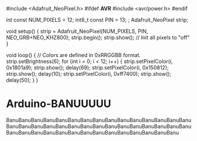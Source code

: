#include <Adafruit_NeoPixel.h>
#ifdef __AVR__
#include <avr/power.h>
#endif

int const NUM_PIXELS = 12;
int8_t const PIN = 13;
;
Adafruit_NeoPixel strip;

void setup() {
  strip = Adafruit_NeoPixel(NUM_PIXELS, PIN, NEO_GRB+NEO_KHZ800);
  strip.begin();
  strip.show(); // Init all pixels to "off"
}

void loop() {
  // Colors are defined in 0xRRGGBB format. 
  strip.setBrightness(6);
  for (int i = 0; i < 12; i++) {
   strip.setPixelColor(i, 0x1801a9);
   strip.show();
   delay(69);
   strip.setPixelColor(i, 0x150812);
      strip.show();
   delay(10);
   strip.setPixelColor(i, 0xff7400);
      strip.show();
   delay(50);
}
}

 # Arduino-BANUUUUU
BanuBanuBanuBanuBanuBanuBanuBanuBanuBanuBanuBanuBanuBanuBanuBanuBanuBanuBanuBanuBanuBanuBanuBanuBanuBanuBanuBanuBanuBanuBanuBanuBanuBanuBanuBanuBanuBanuBanuBanuBanuBanuBanuBanu
